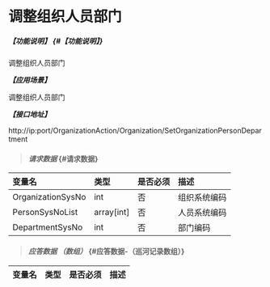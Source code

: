 # 调整组织人员部门
##### _【功能说明】_ {#【功能说明】}

调整组织人员部门

_**【应用场景】**_

调整组织人员部门

_**【接口地址】**_

http://ip:port/OrganizationAction/Organization/SetOrganizationPersonDepartment

> #### _请求数据_ {#请求数据}

| 变量名 | 类型 | 是否必须 | 描述 |
| :--- | :--- | :--- | :--- |
| OrganizationSysNo | int | 否 | 组织系统编码 |
| PersonSysNoList |array[int] | 否 | 人员系统编码 |
| DepartmentSysNo | int | 否 | 部门编码|


> #### _应答数据 （数组）_ {#应答数据-（巡河记录数组）}

| 变量名 | 类型 | 是否必须 | 描述 |
| :--- | :--- | :--- | :--- |




